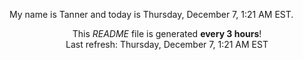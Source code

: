 My name is Tanner and today is Thursday, December 7, 1:21 AM EST.

<p align="center">This <i>README</i> file is generated <b>every 3 hours</b>!</br>Last refresh: Thursday, December 7, 1:21 AM EST<br /></p>
